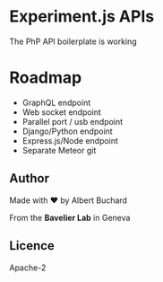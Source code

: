 # Experiment.js APIs

The PhP API boilerplate is working

# Roadmap

- GraphQL endpoint
- Web socket endpoint
- Parallel port / usb endpoint
- Django/Python endpoint
- Express.js/Node endpoint
- Separate Meteor git

## Author
Made with ❤️ by Albert Buchard

From the **Bavelier Lab** in Geneva

## Licence
Apache-2 
